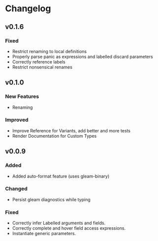 # Changelog

## v0.1.6

### Fixed
- Restrict renaming to local definitions
- Properly parse panic as expressions and labelled discard parameters
- Correctly reference labels
- Restrict nonsensical  renames

## v0.1.0

### New Features

- Renaming

### Improved

- Improve Reference for Variants, add better and more tests
- Render Documentation for Custom Types

## v0.0.9

### Added

- Added auto-format feature (uses gleam-binary)

### Changed

- Persist gleam diagnostics while typing

### Fixed

- Correctly infer Labelled arguments and fields.
- Correctly complete and hover field access expressions.
- Instantiate generic parameters.
